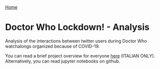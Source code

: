[Home](../index.html)  

# Doctor Who Lockdown! - Analysis
Analysis of the interactions between twitter users during Doctor Who watchalongs organized because of COVID-19.  

You can read a brief project overview for everyone [here](../post/dwlockdown.html) (ITALIAN ONLY).  
Alternatively, you can read jupyter notebooks on github.
